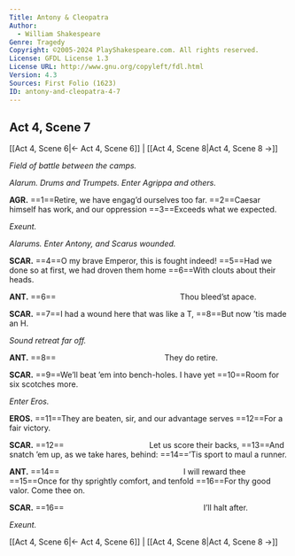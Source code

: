 ```yaml
---
Title: Antony & Cleopatra
Author: 
  - William Shakespeare
Genre: Tragedy
Copyright: ©2005-2024 PlayShakespeare.com. All rights reserved.
License: GFDL License 1.3
License URL: http://www.gnu.org/copyleft/fdl.html
Version: 4.3
Sources: First Folio (1623)
ID: antony-and-cleopatra-4-7
---
```


## Act 4, Scene 7
[[Act 4, Scene 6|← Act 4, Scene 6]] | [[Act 4, Scene 8|Act 4, Scene 8 →]]

*Field of battle between the camps.*

*Alarum. Drums and Trumpets. Enter Agrippa and others.*

**AGR.**
==1==Retire, we have engag’d ourselves too far.
==2==Caesar himself has work, and our oppression
==3==Exceeds what we expected.

*Exeunt.*

*Alarums. Enter Antony, and Scarus wounded.*

**SCAR.**
==4==O my brave Emperor, this is fought indeed!
==5==Had we done so at first, we had droven them home
==6==With clouts about their heads.

**ANT.**
==6==                Thou bleed’st apace.

**SCAR.**
==7==I had a wound here that was like a T,
==8==But now ’tis made an H.

*Sound retreat far off.*

**ANT.**
==8==              They do retire.

**SCAR.**
==9==We’ll beat ’em into bench-holes. I have yet
==10==Room for six scotches more.

*Enter Eros.*

**EROS.**
==11==They are beaten, sir, and our advantage serves
==12==For a fair victory.

**SCAR.**
==12==           Let us score their backs,
==13==And snatch ’em up, as we take hares, behind:
==14==’Tis sport to maul a runner.

**ANT.**
==14==                I will reward thee
==15==Once for thy sprightly comfort, and tenfold
==16==For thy good valor. Come thee on.

**SCAR.**
==16==                  I’ll halt after.

*Exeunt.*

[[Act 4, Scene 6|← Act 4, Scene 6]] | [[Act 4, Scene 8|Act 4, Scene 8 →]]